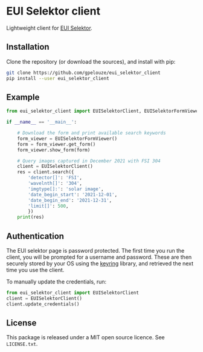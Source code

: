 # EUI Selektor client

Lightweight client for [EUI Selektor].


## Installation

Clone the repository (or download the sources), and install with pip:

```bash
git clone https://github.com/gpelouze/eui_selektor_client
pip install --user eui_selektor_client
```


## Example

```python
from eui_selektor_client import EUISelektorClient, EUISelektorFormViewer

if __name__ == '__main__':

    # Download the form and print available search keywords
    form_viewer = EUISelektorFormViewer()
    form = form_viewer.get_form()
    form_viewer.show_form(form)

    # Query images captured in December 2021 with FSI 304
    client = EUISelektorClient()
    res = client.search({
        'detector[]': 'FSI',
        'wavelnth[]': '304',
        'imgtype[]:': 'solar image',
        'date_begin_start': '2021-12-01',
        'date_begin_end': '2021-12-31',
        'limit[]': 500,
        })
    print(res)
```


## Authentication

The EUI selektor page is password protected.
The first time you run the client, you will be prompted for a username and password.
These are then securely stored by your OS using the [keyring] library, and retrieved the next time you use the client.

To manually update the credentials, run:

```python
from eui_selektor_client import EUISelektorClient
client = EUISelektorClient()
client.update_credentials()
```


## License

This package is released under a MIT open source licence. See `LICENSE.txt`.


[EUI Selektor]: https://wwwbis.sidc.be/EUI/data_internal/selektor
[keyring]: https://pypi.org/project/keyring/